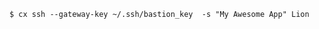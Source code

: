 <!-- usedin: [ _includes/_inlines/Deployment/common/deployment-gateway/deployment-gateway_accessing-your-servers-behind-the-gatewa-v1.md] -->

```
$ cx ssh --gateway-key ~/.ssh/bastion_key  -s "My Awesome App" Lion
```
